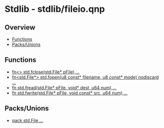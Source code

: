 
# Stdlib - stdlib/fileio.qnp

## Overview
 - [Functions](#functions)
 - [Packs/Unions](#packs-unions)


## Functions
 - [fn<> std.fclose(std.File* pFile) ...]()
 - [fn<std.File*> std.fopen(u8 const* filename, u8 const* mode) nodiscard ...]()
 - [fn<u64> std.fread(std.File* pFile, void* dest, u64 num) ...]()
 - [fn<u64> std.fwrite(std.File* pFile, void const* src, u64 num) ...]()

## Packs/Unions
 - [pack std.File ...]()

